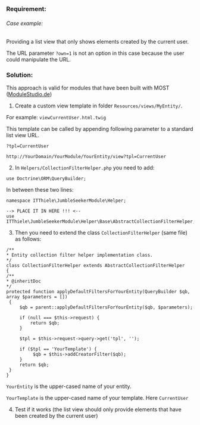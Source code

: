 ### Requirement:

###### Case example:

Providing a list view that only shows elements created by the current user.

The URL parameter `?own=1` is not an option in this case because the user could manipulate the URL.

### Solution:

This approach is valid for modules that have been built with MOST ([ModuleStudio.de](https://modulestudio.de/))

1. Create a custom view template in folder `Resources/views/MyEntity/`.

For example: `viewCurrentUser.html.twig`

This template can be called by appending following parameter to a standard list view URL.

`?tpl=CurrentUser`

`http://YourDomain/YourModule/YourEntity/view?tpl=CurrentUser`

2. In `Helpers/CollectionFilterHelper.php` you need to add:

```
use Doctrine\ORM\QueryBuilder;
```
In between these two lines:
```
namespace ITThiele\JumbleSeekerModule\Helper;

--> PLACE IT IN HERE !!! <--
use ITThiele\JumbleSeekerModule\Helper\Base\AbstractCollectionFilterHelper;

```

3. Then you need to extend the class `CollectionFilterHelper` (same file) as follows:

```
/**
* Entity collection filter helper implementation class.
*/
class CollectionFilterHelper extends AbstractCollectionFilterHelper
{
/**
* @inheritDoc
*/
protected function applyDefaultFiltersForYourEntity(QueryBuilder $qb, array $parameters = [])
 {
     $qb = parent::applyDefaultFiltersForYourEntity($qb, $parameters);

     if (null === $this->request) {
         return $qb;
     }

     $tpl = $this->request->query->get('tpl', '');

     if ($tpl == 'YourTemplate') {
          $qb = $this->addCreatorFilter($qb);
     }
     return $qb;
 }
}
```

`YourEntity` is the upper-cased name of your entity.

`YourTemplate` is the upper-cased name of your template. Here `CurrentUser`

4. Test if it works (the list view should only provide elements that have been created by the current user)
